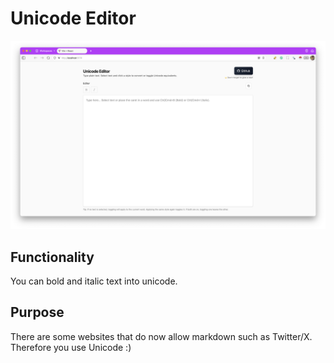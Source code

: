 # Unicode Editor

![Unicode Editor Preview](unicode-editor-preview.png)

## Functionality

You can bold and italic text into unicode.

## Purpose

There are some websites that do now allow markdown such as Twitter/X. Therefore you use Unicode :)

